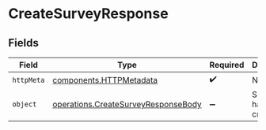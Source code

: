 # CreateSurveyResponse


## Fields

| Field                                                                                      | Type                                                                                       | Required                                                                                   | Description                                                                                |
| ------------------------------------------------------------------------------------------ | ------------------------------------------------------------------------------------------ | ------------------------------------------------------------------------------------------ | ------------------------------------------------------------------------------------------ |
| `httpMeta`                                                                                 | [components.HTTPMetadata](../../models/components/httpmetadata.md)                         | :heavy_check_mark:                                                                         | N/A                                                                                        |
| `object`                                                                                   | [operations.CreateSurveyResponseBody](../../models/operations/createsurveyresponsebody.md) | :heavy_minus_sign:                                                                         | Surveys has been created.                                                                  |
